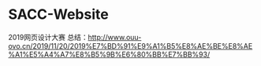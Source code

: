 # SACC-Website
2019网页设计大赛
总结：http://www.ouu-ovo.cn/2019/11/20/2019%E7%BD%91%E9%A1%B5%E8%AE%BE%E8%AE%A1%E5%A4%A7%E8%B5%9B%E6%80%BB%E7%BB%93/
